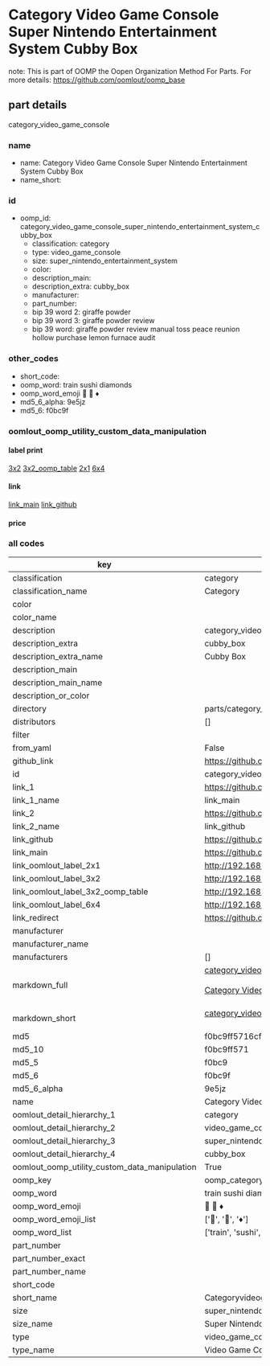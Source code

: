 # Category Video Game Console Super Nintendo Entertainment System Cubby Box  

note: This is part of OOMP the Oopen Organization Method For Parts. For more details: https://github.com/oomlout/oomp_base

##  part details
  



category_video_game_console



### name
* name: Category Video Game Console Super Nintendo Entertainment System Cubby Box
* name_short: 
### id
* oomp_id: category_video_game_console_super_nintendo_entertainment_system_cubby_box
  * classification: category
  * type: video_game_console
  * size: super_nintendo_entertainment_system
  * color: 
  * description_main: 
  * description_extra: cubby_box
  * manufacturer: 
  * part_number: 
  * bip 39 word 2: giraffe powder
  * bip 39 word 3: giraffe powder review
  * bip 39 word: giraffe powder review manual toss peace reunion hollow purchase lemon furnace audit

### other_codes
* short_code: 
* oomp_word: train sushi diamonds
* oomp_word_emoji :train: :sushi: :diamonds:
* md5_6_alpha: 9e5jz
* md5_6: f0bc9f






### oomlout_oomp_utility_custom_data_manipulation
#### label print
[3x2](http://192.168.1.245:1112/?label=oomp%209e5jz)
[3x2_oomp_table](http://192.168.1.108:1112/?label=oomp%209e5jz)
[2x1](http://192.168.1.242:1112/?label=oomp%209e5jz)
[6x4](http://192.168.1.55:1112/?label=oomp%209e5jz)    

#### link

[link_main](https://github.com/oomlout/oomlout_oomp_version_1_messy/tree/main/parts/category_video_game_console_super_nintendo_entertainment_system_cubby_box) [link_github](https://github.com/oomlout/oomlout_oomp_version_1_messy/tree/main/parts/category_video_game_console_super_nintendo_entertainment_system_cubby_box)                             

#### price







### all codes 
| key | value |  
| --- | --- |  
| classification | category |  
| classification_name | Category |  
| color |  |  
| color_name |  |  
| description | category_video_game_console |  
| description_extra | cubby_box |  
| description_extra_name | Cubby Box |  
| description_main |  |  
| description_main_name |  |  
| description_or_color |   |  
| directory | parts/category_video_game_console_super_nintendo_entertainment_system_cubby_box |  
| distributors | [] |  
| filter |  |  
| from_yaml | False |  
| github_link | https://github.com/oomlout/oomlout_oomp_part_src/tree/main/parts/category_video_game_console_super_nintendo_entertainment_system_cubby_box |  
| id | category_video_game_console_super_nintendo_entertainment_system_cubby_box |  
| link_1 | https://github.com/oomlout/oomlout_oomp_version_1_messy/tree/main/parts/category_video_game_console_super_nintendo_entertainment_system_cubby_box |  
| link_1_name | link_main |  
| link_2 | https://github.com/oomlout/oomlout_oomp_version_1_messy/tree/main/parts/category_video_game_console_super_nintendo_entertainment_system_cubby_box |  
| link_2_name | link_github |  
| link_github | https://github.com/oomlout/oomlout_oomp_version_1_messy/tree/main/parts/category_video_game_console_super_nintendo_entertainment_system_cubby_box |  
| link_main | https://github.com/oomlout/oomlout_oomp_version_1_messy/tree/main/parts/category_video_game_console_super_nintendo_entertainment_system_cubby_box |  
| link_oomlout_label_2x1 | http://192.168.1.242:1112/?label=oomp%209e5jz |  
| link_oomlout_label_3x2 | http://192.168.1.245:1112/?label=oomp%209e5jz |  
| link_oomlout_label_3x2_oomp_table | http://192.168.1.108:1112/?label=oomp%209e5jz |  
| link_oomlout_label_6x4 | http://192.168.1.55:1112/?label=oomp%209e5jz |  
| link_redirect | https://github.com/oomlout/oomlout_oomp_version_1_messy/tree/main/parts/category_video_game_console_super_nintendo_entertainment_system_cubby_box |  
| manufacturer |  |  
| manufacturer_name |  |  
| manufacturers | [] |  
| markdown_full | [category_video_game_console_super_nintendo_entertainment_system_cubby_box](none)<br>[](none)<br>[Category Video Game Console Super Nintendo Entertainment System Cubby Box](none)<br><br> |  
| markdown_short | [category_video_game_console_super_nintendo_entertainment_system_cubby_box](none)<br><br> |  
| md5 | f0bc9ff5716cf70a8772d877712a4b11 |  
| md5_10 | f0bc9ff571 |  
| md5_5 | f0bc9 |  
| md5_6 | f0bc9f |  
| md5_6_alpha | 9e5jz |  
| name | Category Video Game Console Super Nintendo Entertainment System Cubby Box |  
| oomlout_detail_hierarchy_1 | category |  
| oomlout_detail_hierarchy_2 | video_game_console |  
| oomlout_detail_hierarchy_3 | super_nintendo_entertainment_system |  
| oomlout_detail_hierarchy_4 | cubby_box |  
| oomlout_oomp_utility_custom_data_manipulation | True |  
| oomp_key | oomp_category_video_game_console_super_nintendo_entertainment_system_cubby_box |  
| oomp_word | train sushi diamonds |  
| oomp_word_emoji | :train: :sushi: :diamonds: |  
| oomp_word_emoji_list | [':train:', ':sushi:', ':diamonds:'] |  
| oomp_word_list | ['train', 'sushi', 'diamonds'] |  
| part_number |  |  
| part_number_exact |  |  
| part_number_name |  |  
| short_code |  |  
| short_name | Categoryvideogameconsole |  
| size | super_nintendo_entertainment_system |  
| size_name | Super Nintendo Entertainment System |  
| type | video_game_console |  
| type_name | Video Game Console |  
